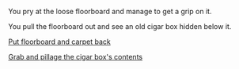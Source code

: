 You pry at the loose floorboard and manage to get a grip on it.

You pull the floorboard out and see an old cigar box hidden below it.

[Put floorboard and carpet back](../../room.md)

[Grab and pillage the cigar box's contents](open_cigar_box/open_cigar_box.md)
